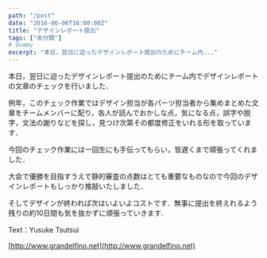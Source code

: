 ```yaml
---
path: "/post"
date: "2016-06-06T16:00:00Z"
title: "デザインレポート提出"
tags: ["未分類"]
# dummy
excerpt: "本日，翌日に迫ったデザインレポート提出のためにチーム内..."
---
```




[](06-1.jpg)

本日，翌日に迫ったデザインレポート提出のためにチーム内でデザインレポートの文章のチェックを行いました．

例年，このチェック作業ではデザイン担当が各パーツ担当者から集めまとめた文章をチームメンバーに配り，各人が読んでおかしな点，気になる点，誤字や脱字，文法の謝りなどを探し，見つけ次第その都度修正をいれる形を取っています．

今回のチェック作業には一回生にも手伝ってもらい，皆遅くまで頑張ってくれました．

大会で優勝を目指すうえで静的審査の点数はとても重要なものなので今回のデザインレポートもしっかり推敲いたしました．

そしてデザインが終われば次はいよいよコストです．無事に提出を終えれるよう残りの約10日間も気を抜かずに頑張っていきます.

Text：Yusuke Tsutsui

[http://www.grandelfino.net](http://www.grandelfino.net)

